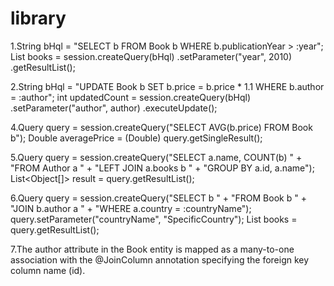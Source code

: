 # library
1.String bHql = "SELECT b FROM Book b WHERE b.publicationYear > :year";
List<Book> books = session.createQuery(bHql)
        .setParameter("year", 2010)
        .getResultList();


2.String bHql = "UPDATE Book b SET b.price = b.price * 1.1 WHERE b.author = :author";
  int updatedCount = session.createQuery(bHql)
        .setParameter("author", author)
        .executeUpdate();

4.Query query = session.createQuery("SELECT AVG(b.price) FROM Book b");
Double averagePrice = (Double) query.getSingleResult();

5.Query query = session.createQuery("SELECT a.name, COUNT(b) " +
                              	"FROM Author a " +
                              	"LEFT JOIN a.books b " +
                              	"GROUP BY a.id, a.name");
List<Object[]> result = query.getResultList();

6.Query query = session.createQuery("SELECT b " +
                              	"FROM Book b " +
                              	"JOIN b.author a " +
                              	"WHERE a.country = :countryName");
query.setParameter("countryName", "SpecificCountry");
List<Book> books = query.getResultList();

7.The author attribute in the Book entity is mapped as a many-to-one association with the @JoinColumn annotation specifying the foreign key column name (id).
